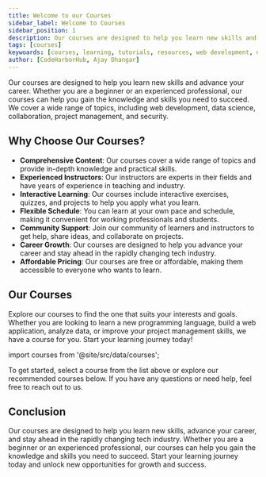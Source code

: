 ```yaml
---
title: Welcome to our Courses
sidebar_label: Welcome to Courses
sidebar_position: 1
description: Our courses are designed to help you learn new skills and advance your career. Whether you are a beginner or an experienced professional, our courses can help you gain the knowledge and skills you need to succeed.
tags: [courses]
keywoards: [courses, learning, tutorials, resources, web development, data science, collaboration, project management, security]
author: [CodeHarborHub, Ajay Dhangar]
---
```


Our courses are designed to help you learn new skills and advance your career. Whether you are a beginner or an experienced professional, our courses can help you gain the knowledge and skills you need to succeed. We cover a wide range of topics, including web development, data science, collaboration, project management, and security.

## Why Choose Our Courses?

- **Comprehensive Content**: Our courses cover a wide range of topics and provide in-depth knowledge and practical skills.
- **Experienced Instructors**: Our instructors are experts in their fields and have years of experience in teaching and industry.
- **Interactive Learning**: Our courses include interactive exercises, quizzes, and projects to help you apply what you learn.
- **Flexible Schedule**: You can learn at your own pace and schedule, making it convenient for working professionals and students.
- **Community Support**: Join our community of learners and instructors to get help, share ideas, and collaborate on projects.
- **Career Growth**: Our courses are designed to help you advance your career and stay ahead in the rapidly changing tech industry.
- **Affordable Pricing**: Our courses are free or affordable, making them accessible to everyone who wants to learn.

## Our Courses

Explore our courses to find the one that suits your interests and goals. Whether you are looking to learn a new programming language, build a web application, analyze data, or improve your project management skills, we have a course for you. Start your learning journey today!

import courses from '@site/src/data/courses';

<Courses courses={courses} />

To get started, select a course from the list above or explore our recommended courses below. If you have any questions or need help, feel free to reach out to us.

## Conclusion

Our courses are designed to help you learn new skills, advance your career, and stay ahead in the rapidly changing tech industry. Whether you are a beginner or an experienced professional, our courses can help you gain the knowledge and skills you need to succeed. Start your learning journey today and unlock new opportunities for growth and success.